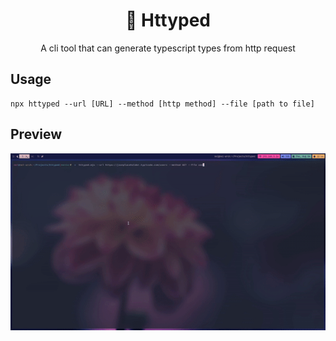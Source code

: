 <h1 align="center">📑 Httyped</h1>
<p align="center">A cli tool that can generate typescript types from http request</p>

## Usage

```
npx httyped --url [URL] --method [http method] --file [path to file]
```

## Preview

<p align="center">
  <img src="https://github.com/nei7/httyped/blob/master/static/preview.gif">
</p>
